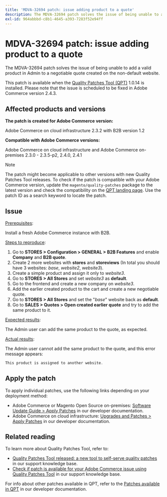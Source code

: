 ```yaml
---
title: 'MDVA-32694 patch: issue adding product to a quote'
description: The MDVA-32694 patch solves the issue of being unable to add a valid product in Admin to a negotiable quote created on the non-default website.
exl-id: 964abbbd-c8b1-4645-a393-7283f52e94ff
---
```

# MDVA-32694 patch: issue adding product to a quote

The MDVA-32694 patch solves the issue of being unable to add a valid product in Admin to a negotiable quote created on the non-default website.

This patch is available when the [Quality Patches Tool (QPT)](https://devdocs.magento.com/guides/v2.4/comp-mgr/patching.html#mqp) 1.0.14 is installed. Please note that the issue is scheduled to be fixed in Adobe Commerce version 2.4.3.

## Affected products and versions

**The patch is created for Adobe Commerce version:**

Adobe Commerce on cloud infrastructure 2.3.2 with B2B version 1.2

**Compatible with Adobe Commerce versions:**

Adobe Commerce on cloud infrastructure and Adobe Commerce on-premises 2.3.0 - 2.3.5-p2, 2.4.0, 2.4.1

>[!NOTE]
>
>The patch might become applicable to other versions with new Quality Patches Tool releases. To check if the patch is compatible with your Adobe Commerce version, update the `magento/quality-patches` package to the latest version and check the compatibility on the [QPT landing page](https://devdocs.magento.com/quality-patches/tool.html#patch-grid). Use the patch ID as a search keyword to locate the patch.

## Issue

<u>Prerequisites</u>:

Install a fresh Adobe Commerce instance with B2B.

<u>Steps to reproduce</u>:

1. Go to **STORES > Configuration > GENERAL > B2B Features** and enable **Company** and **B2B quote**.
1. Create 2 more websites with **stores** and **storeviews** (In total you should have 3 websites: *base*, *website2*, *website3*).
1. Create a simple product and assign it only to *website3*.
1. Go to **STORES > All Stores** and set *website3* as **default**.
1. Go to the frontend and create a new company on *website3*.
1. Add the earlier created product to the cart and create a new negotiable quote.
1. Go to **STORES > All Stores** and set the "*base*" website back as **default**.
1. Go to **SALES > Quotes > Open created earlier quote** and try to add the same product to it.

<u>Expected results</u>:

The Admin user can add the same product to the quote, as expected.

<u>Actual results</u>:

The Admin user cannot add the same product to the quote, and this error message appears:

```php
This product is assigned to another website.
```

## Apply the patch

To apply individual patches, use the following links depending on your deployment method:

* Adobe Commerce or Magento Open Source on-premises: [Software Update Guide > Apply Patches](https://devdocs.magento.com/guides/v2.4/comp-mgr/patching/mqp.html) in our developer documentation.
* Adobe Commerce on cloud infrastructure: [Upgrades and Patches > Apply Patches](https://devdocs.magento.com/cloud/project/project-patch.html) in our developer documentation.

## Related reading

To learn more about Quality Patches Tool, refer to:

* [Quality Patches Tool released: a new tool to self-serve quality patches](/help/announcements/adobe-commerce-announcements/magento-quality-patches-released-new-tool-to-self-serve-quality-patches.md) in our support knowledge base.
* [Check if patch is available for your Adobe Commerce issue using Quality Patches Tool](/help/support-tools/patches-available-in-qpt-tool/check-patch-for-magento-issue-with-magento-quality-patches.md) in our support knowledge base.

For info about other patches available in QPT, refer to the [Patches available in QPT](https://devdocs.magento.com/quality-patches/tool.html#patch-grid) in our developer documentation.
